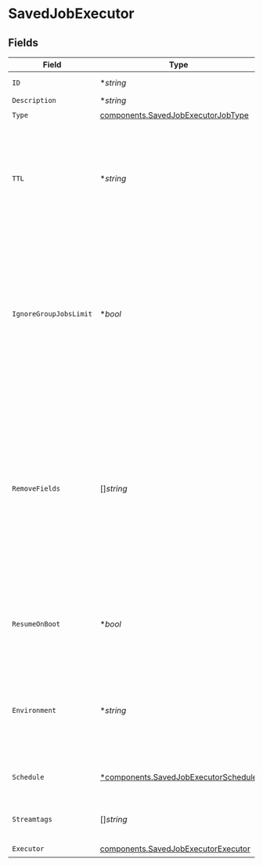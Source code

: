 # SavedJobExecutor


## Fields

| Field                                                                                                                                                                                                    | Type                                                                                                                                                                                                     | Required                                                                                                                                                                                                 | Description                                                                                                                                                                                              |
| -------------------------------------------------------------------------------------------------------------------------------------------------------------------------------------------------------- | -------------------------------------------------------------------------------------------------------------------------------------------------------------------------------------------------------- | -------------------------------------------------------------------------------------------------------------------------------------------------------------------------------------------------------- | -------------------------------------------------------------------------------------------------------------------------------------------------------------------------------------------------------- |
| `ID`                                                                                                                                                                                                     | **string*                                                                                                                                                                                                | :heavy_minus_sign:                                                                                                                                                                                       | Unique ID for this Job                                                                                                                                                                                   |
| `Description`                                                                                                                                                                                            | **string*                                                                                                                                                                                                | :heavy_minus_sign:                                                                                                                                                                                       | N/A                                                                                                                                                                                                      |
| `Type`                                                                                                                                                                                                   | [components.SavedJobExecutorJobType](../../models/components/savedjobexecutorjobtype.md)                                                                                                                 | :heavy_check_mark:                                                                                                                                                                                       | N/A                                                                                                                                                                                                      |
| `TTL`                                                                                                                                                                                                    | **string*                                                                                                                                                                                                | :heavy_minus_sign:                                                                                                                                                                                       | Time to keep the job's artifacts on disk after job completion. This also affects how long a job is listed in the Job Inspector.                                                                          |
| `IgnoreGroupJobsLimit`                                                                                                                                                                                   | **bool*                                                                                                                                                                                                  | :heavy_minus_sign:                                                                                                                                                                                       | When enabled, this job's artifacts are not counted toward the Worker Group's finished job artifacts limit. Artifacts will be removed only after the Collector's configured time to live.                 |
| `RemoveFields`                                                                                                                                                                                           | []*string*                                                                                                                                                                                               | :heavy_minus_sign:                                                                                                                                                                                       | List of fields to remove from Discover results. Wildcards (for example, aws*) are allowed. This is useful when discovery returns sensitive fields that should not be exposed in the Jobs user interface. |
| `ResumeOnBoot`                                                                                                                                                                                           | **bool*                                                                                                                                                                                                  | :heavy_minus_sign:                                                                                                                                                                                       | Resume the ad hoc job if a failure condition causes Stream to restart during job execution                                                                                                               |
| `Environment`                                                                                                                                                                                            | **string*                                                                                                                                                                                                | :heavy_minus_sign:                                                                                                                                                                                       | Optionally, enable this config only on a specified Git branch. If empty, will be enabled everywhere.                                                                                                     |
| `Schedule`                                                                                                                                                                                               | [*components.SavedJobExecutorSchedule](../../models/components/savedjobexecutorschedule.md)                                                                                                              | :heavy_minus_sign:                                                                                                                                                                                       | Configuration for a scheduled job                                                                                                                                                                        |
| `Streamtags`                                                                                                                                                                                             | []*string*                                                                                                                                                                                               | :heavy_minus_sign:                                                                                                                                                                                       | Tags for filtering and grouping in @{product}                                                                                                                                                            |
| `Executor`                                                                                                                                                                                               | [components.SavedJobExecutorExecutor](../../models/components/savedjobexecutorexecutor.md)                                                                                                               | :heavy_check_mark:                                                                                                                                                                                       | N/A                                                                                                                                                                                                      |